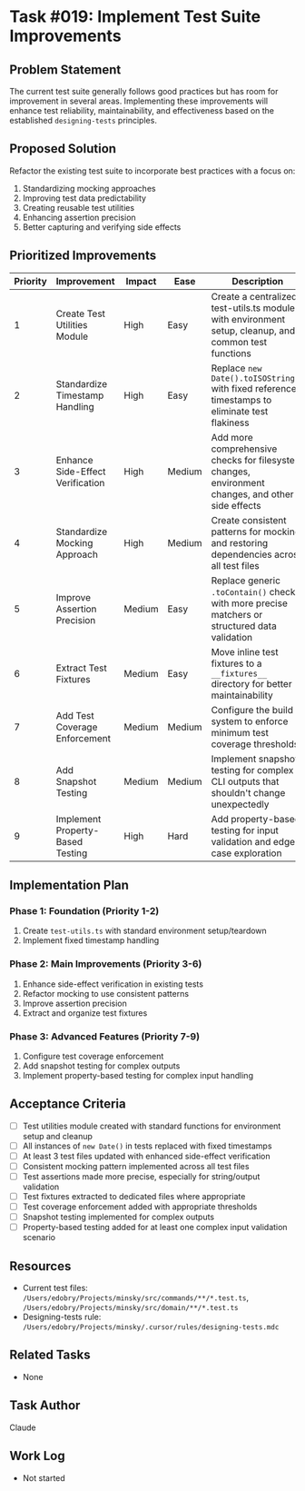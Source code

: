 # Task #019: Implement Test Suite Improvements

## Problem Statement

The current test suite generally follows good practices but has room for improvement in several areas. Implementing these improvements will enhance test reliability, maintainability, and effectiveness based on the established `designing-tests` principles.

## Proposed Solution

Refactor the existing test suite to incorporate best practices with a focus on:

1. Standardizing mocking approaches
2. Improving test data predictability
3. Creating reusable test utilities
4. Enhancing assertion precision
5. Better capturing and verifying side effects

## Prioritized Improvements

| Priority | Improvement                      | Impact | Ease   | Description                                                                                          |
| -------- | -------------------------------- | ------ | ------ | ---------------------------------------------------------------------------------------------------- |
| 1        | Create Test Utilities Module     | High   | Easy   | Create a centralized test-utils.ts module with environment setup, cleanup, and common test functions |
| 2        | Standardize Timestamp Handling   | High   | Easy   | Replace `new Date().toISOString()` with fixed reference timestamps to eliminate test flakiness       |
| 3        | Enhance Side-Effect Verification | High   | Medium | Add more comprehensive checks for filesystem changes, environment changes, and other side effects    |
| 4        | Standardize Mocking Approach     | High   | Medium | Create consistent patterns for mocking and restoring dependencies across all test files              |
| 5        | Improve Assertion Precision      | Medium | Easy   | Replace generic `.toContain()` checks with more precise matchers or structured data validation       |
| 6        | Extract Test Fixtures            | Medium | Easy   | Move inline test fixtures to a `__fixtures__` directory for better maintainability                   |
| 7        | Add Test Coverage Enforcement    | Medium | Medium | Configure the build system to enforce minimum test coverage thresholds                               |
| 8        | Add Snapshot Testing             | Medium | Medium | Implement snapshot testing for complex CLI outputs that shouldn't change unexpectedly                |
| 9        | Implement Property-Based Testing | High   | Hard   | Add property-based testing for input validation and edge case exploration                            |

## Implementation Plan

### Phase 1: Foundation (Priority 1-2)

1. Create `test-utils.ts` with standard environment setup/teardown
2. Implement fixed timestamp handling

### Phase 2: Main Improvements (Priority 3-6)

1. Enhance side-effect verification in existing tests
2. Refactor mocking to use consistent patterns
3. Improve assertion precision
4. Extract and organize test fixtures

### Phase 3: Advanced Features (Priority 7-9)

1. Configure test coverage enforcement
2. Add snapshot testing for complex outputs
3. Implement property-based testing for complex input handling

## Acceptance Criteria

- [ ] Test utilities module created with standard functions for environment setup and cleanup
- [ ] All instances of `new Date()` in tests replaced with fixed timestamps
- [ ] At least 3 test files updated with enhanced side-effect verification
- [ ] Consistent mocking pattern implemented across all test files
- [ ] Test assertions made more precise, especially for string/output validation
- [ ] Test fixtures extracted to dedicated files where appropriate
- [ ] Test coverage enforcement added with appropriate thresholds
- [ ] Snapshot testing implemented for complex outputs
- [ ] Property-based testing added for at least one complex input validation scenario

## Resources

- Current test files: `/Users/edobry/Projects/minsky/src/commands/**/*.test.ts`, `/Users/edobry/Projects/minsky/src/domain/**/*.test.ts`
- Designing-tests rule: `/Users/edobry/Projects/minsky/.cursor/rules/designing-tests.mdc`

## Related Tasks

- None

## Task Author

Claude

## Work Log

- Not started
